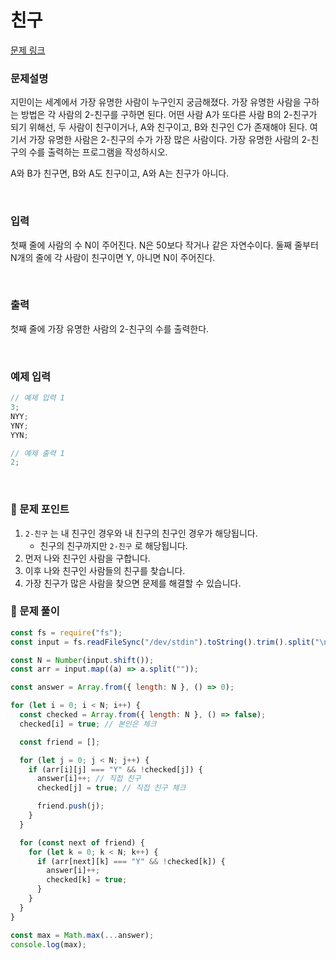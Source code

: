 # 친구

[문제 링크](https://www.acmicpc.net/problem/1058)

### 문제설명

지민이는 세계에서 가장 유명한 사람이 누구인지 궁금해졌다. 가장 유명한 사람을 구하는 방법은 각 사람의 2-친구를 구하면 된다. 어떤 사람 A가 또다른 사람 B의 2-친구가 되기 위해선, 두 사람이 친구이거나, A와 친구이고, B와 친구인 C가 존재해야 된다. 여기서 가장 유명한 사람은 2-친구의 수가 가장 많은 사람이다. 가장 유명한 사람의 2-친구의 수를 출력하는 프로그램을 작성하시오.

A와 B가 친구면, B와 A도 친구이고, A와 A는 친구가 아니다.

<br/>

### 입력

첫째 줄에 사람의 수 N이 주어진다. N은 50보다 작거나 같은 자연수이다. 둘째 줄부터 N개의 줄에 각 사람이 친구이면 Y, 아니면 N이 주어진다.

<br/>

### 출력

첫째 줄에 가장 유명한 사람의 2-친구의 수를 출력한다.

<br/>

### 예제 입력

```jsx
// 예제 입력 1
3;
NYY;
YNY;
YYN;

// 예제 출력 1
2;
```

<br/>

### 📕 문제 포인트

1. `2-친구` 는 내 친구인 경우와 내 친구의 친구인 경우가 해당됩니다.
   - 친구의 친구까지만 `2-친구` 로 해당됩니다.
2. 먼저 나와 친구인 사람을 구합니다.
3. 이후 나와 친구인 사람들의 친구를 찾습니다.
4. 가장 친구가 많은 사람을 찾으면 문제를 해결할 수 있습니다.

### 📝 문제 풀이

```js
const fs = require("fs");
const input = fs.readFileSync("/dev/stdin").toString().trim().split("\n");

const N = Number(input.shift());
const arr = input.map((a) => a.split(""));

const answer = Array.from({ length: N }, () => 0);

for (let i = 0; i < N; i++) {
  const checked = Array.from({ length: N }, () => false);
  checked[i] = true; // 본인은 체크

  const friend = [];

  for (let j = 0; j < N; j++) {
    if (arr[i][j] === "Y" && !checked[j]) {
      answer[i]++; // 직접 친구
      checked[j] = true; // 직접 친구 체크

      friend.push(j);
    }
  }

  for (const next of friend) {
    for (let k = 0; k < N; k++) {
      if (arr[next][k] === "Y" && !checked[k]) {
        answer[i]++;
        checked[k] = true;
      }
    }
  }
}

const max = Math.max(...answer);
console.log(max);
```
